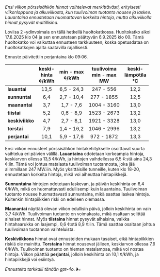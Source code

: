 *Ensi viikon pörssisähkön hinnat vaihtelevat merkittävästi, erityisesti viikonloppuna ja alkuviikosta, kun tuulivoiman tuotanto nousee ja laskee. Lauantaina ennustetaan huomattavan korkeita hintoja, mutta alkuviikolla hinnat pysyvät maltillisina.*

Loviisa 2 -ydinvoimala on tällä hetkellä huoltokatkossa. Huoltokatko alkoi 17.8.2025 klo 04 ja sen ennustetaan päättyvän 6.9.2025 klo 00. Tämä huoltokatko voi vaikuttaa ennusteen tarkkuuteen, koska opetusdataa on huoltokatkojen ajalta saatavilla rajallisesti.

Ennuste päivitettiin perjantaina klo 09:06.

|            | keski-<br>hinta<br>¢/kWh | min - max<br>¢/kWh | tuulivoima<br>min - max<br>MW | keski-<br>lämpötila<br>°C |
|:-------------|:----------------:|:----------------:|:-------------:|:-------------:|
| **lauantai**  | 13,5            | 6,5 - 24,3       | 247 - 556     | 12,2          |
| **sunnuntai** | 6,4             | 2,7 - 10,4       | 277 - 1855    | 12,5          |
| **maanantai** | 3,7             | 1,7 - 7,6        | 1004 - 3160   | 13,0          |
| **tiistai**   | 5,2             | 0,6 - 8,9        | 1523 - 2673   | 13,2          |
| **keskiviikko**| 4,7             | 2,7 - 8,1        | 1921 - 3328   | 13,0          |
| **torstai**   | 7,9             | 1,4 - 16,2       | 1046 - 2996   | 13,2          |
| **perjantai** | 10,1            | 5,9 - 17,6       | 972 - 1872    | 13,3          |

Ensi viikon ennusteet pörssisähkön hintakehitykselle osoittavat suurta vaihtelua eri päivien välillä. **Lauantaina** odotetaan korkeampia hintoja, keskiarvon ollessa 13,5 ¢/kWh, ja hintojen vaihdellessa 6,5 ¢:stä aina 24,3 ¢:iin. Tämä voi johtua matalasta tuulivoiman tuotannosta, joka jää alimmillaan 247 MW:iin. Myös yksittäisille tunneille, kuten klo 18-20, ennustetaan korkeita hintoja, mikä voi aiheuttaa hintapiikkejä.

**Sunnuntaina** hintojen odotetaan laskevan, ja päivän keskihinta on 6,4 ¢/kWh, mikä on huomattavasti edullisempi kuin lauantaina. Tuulivoiman tuotanto nousee huomattavasti sunnuntaina, mikä saattaa laskea hintoja. Kuitenkin hintapiikkien riski on edelleen olemassa.

**Maanantai** näyttää olevan viikon edullisin päivä, jolloin keskihinta on vain 3,7 ¢/kWh. Tuulivoiman tuotanto on voimakasta, mikä osaltaan selittää alhaiset hinnat. Myös **tiistaina** hinnat pysyvät alhaisina, vaikka hintahaarukka on laajempi, 0,6 ¢:stä 8,9 ¢:iin. Tämä saattaa osaltaan johtua tuulivoiman tuotannon vaihteluista.

**Keskiviikkona** hinnat ovat ennusteiden mukaan tasaiset, eikä hintapiikkien riskiä ole mainittu. **Torstaina** hinnat nousevat jälleen, keskiarvon ollessa 7,9 ¢/kWh. Tuulivoiman tuotanto on hieman matalampaa, mikä voi nostaa hintoja. Viikon päättää **perjantai**, jolloin keskihinta on 10,1 ¢/kWh, ja hintapiikkejä voi esiintyä.

*Ennusteita tarkkaili tänään gpt-4o.* 🌬️
